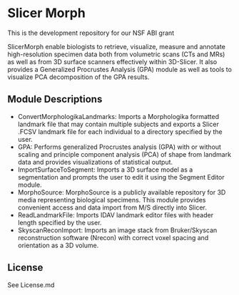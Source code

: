# Slicer Morph
This is the development repository for our NSF ABI grant

SlicerMorph enable biologists to retrieve, visualize, measure and annotate high-resolution specimen data both from volumetric scans (CTs and MRs) as well as from 3D surface scanners effectively within 3D-Slicer. It also provides a Generalized Procrustes Analysis (GPA) module as well as tools to visualize PCA decomposition of the GPA results.

## Module Descriptions
- ConvertMorphologikaLandmarks: Imports a Morphologika formatted landmark file that may contain multiple subjects and exports a Slicer .FCSV landmark file for each individual to a directory specified by the user.
- GPA: Performs generalized Procrustes analysis (GPA) with or without scaling and principle component analysis (PCA) of shape from landmark data and provides visualizations of statistical output.
- ImportSurfaceToSegment: Imports a 3D surface model as a segmentation and prompts the user to edit it using the Segment Editor module.
- MorphoSource: MorphoSource is a publicly available repository for 3D media representing biological specimens. This module provides convenient access and data import from M/S directly into Slicer.
- ReadLandmarkFile: Imports IDAV landmark editor files with header length specified by the user.
- SkyscanReconImport: Imports an image stack from Bruker/Skyscan reconstruction software (Nrecon) with correct voxel spacing and orientation as a 3D volume.

## License
See License.md
